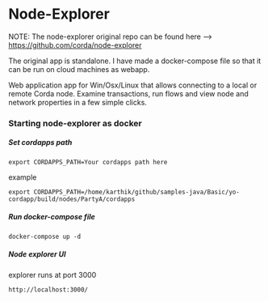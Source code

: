 # Node-Explorer

NOTE: The node-explorer original repo can be found here --> https://github.com/corda/node-explorer

The original app is standalone. I have made a docker-compose file so that it can be run on cloud machines as webapp.

Web application app for Win/Osx/Linux that allows connecting to a local or remote Corda node. Examine transactions, run flows and view node and network properties in a few simple clicks.

### Starting node-explorer as docker

##### Set cordapps path

```
export CORDAPPS_PATH=Your cordapps path here
```
example

```
export CORDAPPS_PATH=/home/karthik/github/samples-java/Basic/yo-cordapp/build/nodes/PartyA/cordapps
```


##### Run docker-compose file

```
docker-compose up -d
```

##### Node explorer UI

explorer runs at port 3000

```
http://localhost:3000/
```